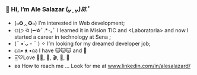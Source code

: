 
###  👋 Hi, I’m Ale Salazar  (*ᴗ͈ˬᴗ͈)ꕤ*.ﾟ

- (๑✪ᆺ✪๑) I’m interested in Web development;
- ଘ(੭ ᐛ )━☆ﾟ.*･｡ﾟ I learned it in Mision TIC and \<Laboratoria> and now I started a career in technology at Sena ;
- (˵ •̀ ᴗ - ˵ ) ✧ I’m looking for my dreamed developer job;
- ૮⍝• ᴥ •⍝ა I have :cat::cat::cat: and :dog:
- =͟͟͞♡Love 👩‍💻, :musical_score:, :clapper:, :book:, 🧶
- ʚɞ How to reach me ... Look for me at www.linkedin.com/in/alesalazard/
